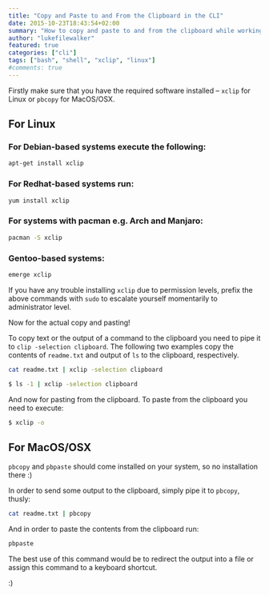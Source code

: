 ```yaml
---
title: "Copy and Paste to and From the Clipboard in the CLI"
date: 2015-10-23T18:43:54+02:00
summary: "How to copy and paste to and from the clipboard while working in the CLI."
author: "lukefilewalker"
featured: true
categories: ["cli"]
tags: ["bash", "shell", "xclip", "linux"]
#comments: true
---
```


Firstly make sure that you have the required software installed – `xclip` for Linux or `pbcopy` for MacOS/OSX.

## For Linux

### For Debian-based systems execute the following:

```bash
apt-get install xclip
```

### For Redhat-based systems run:

```bash
yum install xclip
```

### For systems with pacman e.g. Arch and Manjaro:

```bash
pacman -S xclip
```

### Gentoo-based systems:

```bash
emerge xclip
```

If you have any trouble installing `xclip` due to permission levels, prefix the above commands with `sudo` to escalate yourself momentarily to administrator level.

Now for the actual copy and pasting!

To copy text or the output of a command to the clipboard you need to pipe it to `clip -selection clipboard`. The following two examples copy the contents of `readme.txt` and output of `ls` to the clipboard, respectively.

```bash
cat readme.txt | xclip -selection clipboard
```

```bash
$ ls -1 | xclip -selection clipboard
```

And now for pasting from the clipboard. To paste from the clipboard you need to execute:

```bash
$ xclip -o
```

## For MacOS/OSX

`pbcopy` and `pbpaste` should come installed on your system, so no installation there :)

In order to send some output to the clipboard, simply pipe it to `pbcopy`, thusly:

```bash
cat readme.txt | pbcopy
```

And in order to paste the contents from the clipboard run:

```bash
pbpaste
```

The best use of this command would be to redirect the output into a file or assign this command to a keyboard shortcut.

:)
